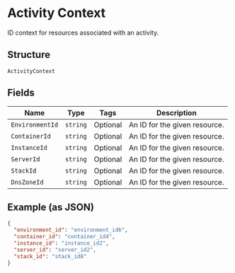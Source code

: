 
# Activity Context

ID context for resources associated with an activity.

## Structure

`ActivityContext`

## Fields

| Name | Type | Tags | Description |
|  --- | --- | --- | --- |
| `EnvironmentId` | `string` | Optional | An ID for the given resource. |
| `ContainerId` | `string` | Optional | An ID for the given resource. |
| `InstanceId` | `string` | Optional | An ID for the given resource. |
| `ServerId` | `string` | Optional | An ID for the given resource. |
| `StackId` | `string` | Optional | An ID for the given resource. |
| `DnsZoneId` | `string` | Optional | An ID for the given resource. |

## Example (as JSON)

```json
{
  "environment_id": "environment_id6",
  "container_id": "container_id4",
  "instance_id": "instance_id2",
  "server_id": "server_id2",
  "stack_id": "stack_id8"
}
```

